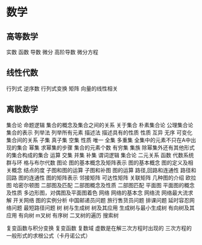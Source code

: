 # 数学
## 高等数学
实数
函数
导数
微分
高阶导数
微分方程

## 线性代数
行列式
逆序数
行列式变换
矩阵
向量的线性相关
## 离散数学
集合论
    命题逻辑
    集合的概念及集合之间的关系
    关于集合
        朴素集合论
        公理集合论
    集合的表示
    列举法
        列举所有元素
    描述法
        描述具有的性质
    性质
        互异
        无序
        可变化
    集合间的关系
        子集
        真子集
        空集
        性质
        唯一
        全集
        多重集
        全集中的元素不只在A中出现的集合
        幂集
        求幂集的步骤
        集合的元素个数
        有穷集
        集族
        除幂集外还有其他形式的集合构成的集合
    运算
        交集
        并集
        补集
    谓词逻辑
    集合论
    二元关系
    函数
    代数系统
    群与环
    格与布尔代数
图论
    图的基本概念及矩阵表示
        图的基本概念
            图的定义及相关概念
            结点的度
        子图和图的运算
            子图和补图
            图的运算
        路径,回路和连通性
            路径和回路
            图的连通性
        图的矩阵表示
            邻接矩阵
            可达性矩阵
            关联矩阵
    几种图的介绍
        欧拉图
        哈密尔顿图
        二部图及匹配
            二部图概念及性质
            二部图匹配
        平面图
            平面图的概念及性质
            多边形图，对偶图及平面图着色
        网络
            网络的基本念
            网络流
            网络最大流求解
            开关网络
        图的实例分析
            中国邮递员问题
            旅行售货员问题
            排课问题
            延时容忍网络问题
            最短路径问题
    树
        树与生成树
            树及其应用
            生成树与最小生成树
        有向树及其应用
            有向树
            m叉树
            有序树
            二叉树的遍历
            搜索树

复变函数与积分变换
复变函数
复数域
虚数是在解三次方程时出现的
三次方程的一般形式的求根公式（卡丹诺公式）
